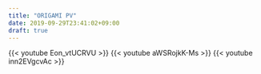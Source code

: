 ```yaml
---
title: "ORIGAMI PV"
date: 2019-09-29T23:41:02+09:00
draft: true
---
```


{{< youtube  Eon_vtUCRVU >}}
{{< youtube  aWSRojkK-Ms >}}
{{< youtube  inn2EVgcvAc >}}
